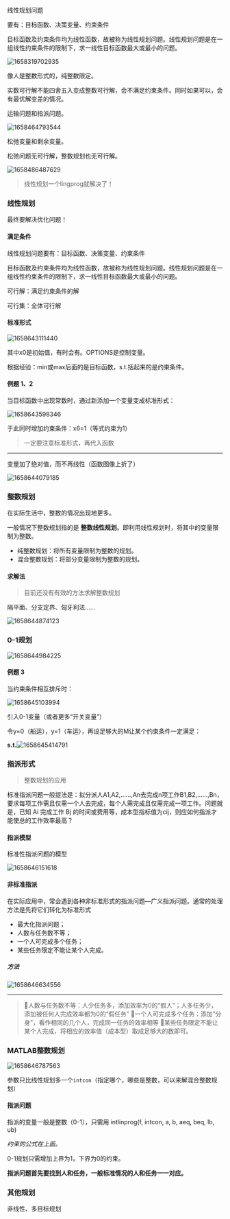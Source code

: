 线性规划问题

要有：目标函数、决策变量、约束条件

目标函数及约束条件均为线性函数，故被称为线性规划问题。线性规划问题是在一组线性约束条件的限制下，求一线性目标函数最大或最小的问题。

![1658319702935](1658319702935.png)



像人是整数形式的，纯整数限定。

实数可行解不能四舍五入变成整数可行解，会不满足约束条件。同时如果可以，会有最优解变差的情况。

运输问题和指派问题。

![1658464793544](1658464793544.png)

松弛变量和剩余变量。

松弛问题无可行解，整数规划也无可行解。

![1658486487629](1658486487629.png)





> 线性规划一个lingprog就解决了！



### 线性规划

最终要解决优化问题！

#### 满足条件

线性规划问题要有：目标函数、决策变量、约束条件

目标函数及约束条件均为线性函数，故被称为线性规划问题。线性规划问题是在一组线性约束条件的限制下，求一线性目标函数最大或最小的问题。

可行解：满足约束条件的解

可行集：全体可行解

#### 标准形式

![1658643111440](1658643111440.png)

其中x0是初始值，有时会有。OPTIONS是控制变量。

根据经验：min或max后面的是目标函数，s.t.括起来的是约束条件。

#### 例题 1、2

当目标函数中出现常数时，通过新添加一个变量变成标准形式：

![1658643598346](1658643598346.png)

于此同时增加约束条件：x6=1（等式约束为1）

> 一定要注意标准形式，再代入函数

---

变量加了绝对值，而不再线性（函数图像上折了）

![1658644079185](1658644079185.png)

### 整数规划

在实际生活中，整数的情况出现地更多。

一般情况下整数规划指的是 **整数线性规划**。即利用线性规划时，将其中的变量限制为整数。

- 纯整数规划：将所有变量限制为整数的规划。
- 混合整数规划：将部分变量限制为整数的规划。

#### 求解法

> 目前还没有有效的方法求解整数规划

隔平面、分支定界、匈牙利法……

![1658644874123](1658644874123.png)

### 0-1规划

![1658644984225](1658644984225.png)

#### 例题 3

当约束条件相互排斥时：

![1658645103994](1658645103994.png)

引入0-1变量（或者更多“开关变量”）

令y=0（船运），y=1（车运），再设足够大的M让某个约束条件一定满足：

**s.t.**![1658645414791](1658645414791.png)

### 指派形式

> 整数规划的应用

标准指派问题一般提法是：拟分派人A1,A2,......,An去完成n项工作B1,B2,......,Bn，要求每项工作需且仅需一个人去完成，每个人需完成且仅需完成一项工作。问题就是，已知 Ai 完成工作 Bj 的时间或费用等，成本型指标值为cij，则应如何指派才能使总的工作效率最高？

#### 指派模型

标准性指派问题的模型

![1658646151618](1658646151618.png)

#### 非标准指派

在实际应用中，常会遇到各种非标准形式的指派问题—广义指派问题。通常的处理方法是先将它们转化为标准形式

- 最大化指派问题；
- 人数与任务数不等；
- 一个人可完成多个任务；
- 某些任务限定不能让某个人完成。

##### 方法

![1658646634556](1658646634556.png)

---

> 人数与任务数不等：人少任务多，添加效率为0的“假人”；人多任务少，添加被任何人完成效率都为0的“假任务”
> 一个人可完成多个任务：添加“分身”，看作相同的几个人，完成同一任务的效率相等
> 某些任务限定不能让某个人完成，将相应的效率值（成本型）取成足够大的数即可。



### MATLAB整数规划

![1658646787563](1658646787563.png)

参数只比线性规划多一个`intcon`（指定哪个，哪些是整数，可以来解混合整数规划）

#### 指派问题

指派的变量一般是整数（0-1），只需用 intlinprog(f, intcon, a, b, aeq, beq, lb, ub)

*约束的公式在上面。*

0-1规划只需增加上界为1，下界为0的约束。

**指派问题首先要找到人和任务，一般标准情况的人和任务一一对应。**

### 其他规划

非线性、多目标规划